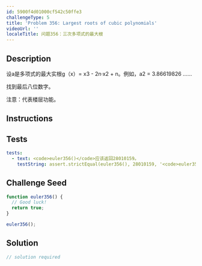 ```yaml
---
id: 5900f4d01000cf542c50ffe3
challengeType: 5
title: 'Problem 356: Largest roots of cubic polynomials'
videoUrl: ''
localeTitle: 问题356：三次多项式的最大根
---
```


## Description
<section id="description">设a是多项式的最大实根g（x）= x3  -  2n·x2 + n。例如，a2 = 3.86619826 ...... <p>找到最后八位数字。 </p><p>注意：代表楼层功能。 </p></section>

## Instructions
<section id="instructions">
</section>

## Tests
<section id='tests'>

```yml
tests:
  - text: <code>euler356()</code>应该返回28010159。
    testString: assert.strictEqual(euler356(), 28010159, '<code>euler356()</code> should return 28010159.');

```

</section>

## Challenge Seed
<section id='challengeSeed'>

<div id='js-seed'>

```js
function euler356() {
  // Good luck!
  return true;
}

euler356();

```

</div>



</section>

## Solution
<section id='solution'>

```js
// solution required
```
</section>
